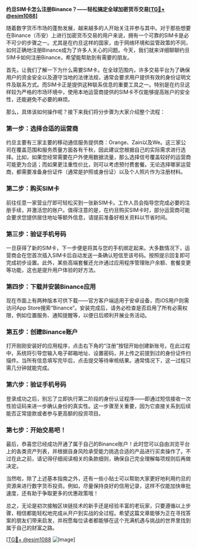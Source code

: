 **约旦SIM卡怎么注册Binance？——轻松搞定全球加密货币交易[[TG💪+ @esim1088](https://t.me/s/esim1088)]**

随着数字货币市场的蓬勃发展，越来越多的人开始关注并参与其中。对于那些想要在Binance（币安）上进行加密货币交易的用户来说，拥有一个可靠的SIM卡是必不可少的步骤之一。尤其是在约旦这样的国家，由于网络环境和监管政策的不同，如何正确地注册Binance成为了许多人关心的问题。今天，我们就来详细聊聊约旦SIM卡如何注册Binance，希望能帮助到有需要的朋友。

首先，让我们了解一下为什么需要SIM卡。在全球范围内，许多交易平台为了确保用户的资金安全以及遵守当地的法律法规，通常会要求用户提供有效的身份证明文件及联系方式。而SIM卡正是提供这种联系信息的重要工具之一。特别是在约旦这样较为严格的市场环境中，使用本地运营商提供的SIM卡不仅能够提高账户的安全性，还能避免不必要的麻烦。

那么，具体该如何操作呢？接下来我们将分步骤为大家介绍整个流程：

### 第一步：选择合适的运营商
约旦主要有三家主要的移动通信服务提供商：Orange、Zain以及We。这三家公司在覆盖范围和服务质量方面各有千秋，因此建议您根据自己的实际需求进行选择。比如，如果您经常需要在户外使用数据流量，那么选择信号覆盖较好的运营商可能更为合适；而如果更注重性价比，则可以考虑预付费套餐。无论选择哪家运营商，都需要准备身份证件（通常是护照或身份证）以及个人照片作为注册材料。

### 第二步：购买SIM卡
前往任意一家营业厅即可轻松买到一张新SIM卡。工作人员会指导您完成必要的注册手续，并激活您的账户。值得注意的是，在约旦购买SIM卡时，部分运营商可能会要求您提供居住地址等额外信息，请提前准备好相关资料以节省时间。

### 第三步：验证手机号码
一旦获得了新的SIM卡，下一步便是将其与您的手机绑定起来。大多数情况下，运营商会在您首次插入SIM卡后自动发送一条确认短信至该号码。按照提示回复即可完成初步设置。此外，某些高端套餐还允许通过应用程序管理账户余额、套餐变更等功能，这也是提升用户体验的好方法。

### 第四步：下载并安装Binance应用
现在市面上有两种版本可供下载——官方客户端适用于安卓设备，而iOS用户则需访问App Store搜索“Binance”。安装完成后，请务必检查是否启用了所有必需权限，例如位置服务、通知提醒等，以便日后顺利开展业务活动。

### 第五步：创建Binance账户
打开刚刚安装好的应用程序，点击右下角的“注册”按钮开始创建新账号。在此过程中，系统将引导您输入电子邮箱地址、设置密码，并上传之前提到过的身份证件扫描件。当所有信息填写完毕后，点击提交等待审核结果。通常情况下，这一过程只需几分钟就能完成。

### 第六步：验证手机号码
登录成功之后，别忘了立即执行第二阶段的身份认证程序——即通过短信接收一次性验证码来进一步确认身份的真实性。这一步骤至关重要，因为它直接关系到后续能否正常提款或者参与更高额的投资项目。

### 第七步：开始交易吧！
最后，恭喜您已经成功开通了属于自己的Binance账户！此时您可以自由浏览平台上的各类资产列表，并根据自身风险承受能力挑选合适的产品进行买卖操作了。不过在此之前，请记得仔细阅读相关的条款细则，确保自己完全理解每项规则后再做决定。

当然啦，除了上述基本指南之外，还有一些小贴士可以帮助大家更好地利用约旦的资源来进行数字货币投资。例如，尽量保持良好的信用记录，这样不仅能加快审批速度，还有助于争取更多的优惠政策哦！

总之，无论是初次接触区块链技术的新手还是经验丰富的老玩家，只要遵循以上步骤，相信都能轻松地完成从开户到实战的全过程。希望这篇文章能够为正在寻找答案的朋友们带来启发，并祝愿每位读者都能够在这个充满机遇与挑战的世界里找到属于自己的财富之路。

[[TG💪+ @esim1088](https://t.me/s/esim1088) ![Image](https://i.postimg.cc/4NQfJmqS/Snipaste-2025-05-13-00-14-12.png)]